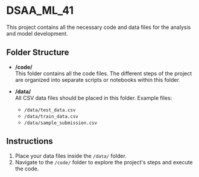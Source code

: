 # DSAA_ML_41

This project contains all the necessary code and data files for the analysis and model development.

## Folder Structure

- **/code/**  
  This folder contains all the code files. The different steps of the project are organized into separate scripts or notebooks within this folder.

- **/data/**  
  All CSV data files should be placed in this folder. Example files:
  
  - `/data/test_data.csv`
  - `/data/train_data.csv`
  - `/data/sample_submission.csv`

## Instructions

1. Place your data files inside the `/data/` folder.
2. Navigate to the `/code/` folder to explore the project's steps and execute the code.